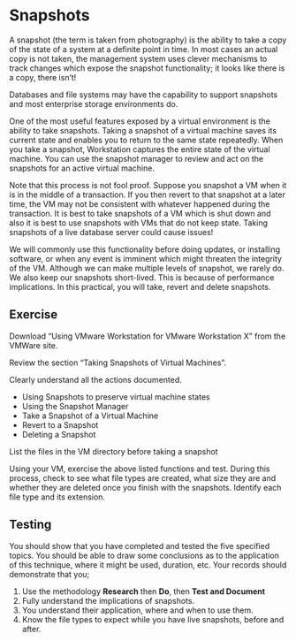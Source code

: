 # Snapshots

A snapshot (the term is taken from photography) is the ability to take a copy of the state of a system at a definite point in time. In most cases an actual copy is not taken, the management system uses clever mechanisms to track changes which expose the snapshot functionality; it looks like there is a copy, there isn’t!

Databases and file systems may have the capability to support snapshots and most enterprise storage environments do.

One of the most useful features exposed by a virtual environment is the ability to take snapshots. Taking a snapshot of a virtual machine saves its current state and enables you to return to the same state repeatedly. When you take a snapshot, Workstation captures the entire state of the virtual machine. You can use the snapshot manager to review and act on the snapshots for an active virtual machine.

Note that this process is not fool proof. Suppose you snapshot a VM when it is in the middle of a transaction. If you then revert to that snapshot at a later time, the VM may not be consistent with whatever happened during the transaction. It is best to take snapshots of a VM which is shut down and also it is best to use snapshots with VMs that do not keep state. Taking snapshots of a live database server could cause issues!

We will commonly use this functionality before doing updates, or installing software, or when any event is imminent which might threaten the integrity of the VM. Although we can make multiple levels of snapshot, we rarely do. We also keep our snapshots short-lived. This is because of performance implications. In this practical, you will take, revert and delete snapshots.

## Exercise <a href="#exercise" id="exercise"></a>

Download “Using VMware Workstation for VMware Workstation X” from the VMWare site.

Review the section “Taking Snapshots of Virtual Machines”.

Clearly understand all the actions documented.

* Using Snapshots to preserve virtual machine states
* Using the Snapshot Manager
* Take a Snapshot of a Virtual Machine
* Revert to a Snapshot
* Deleting a Snapshot

List the files in the VM directory before taking a snapshot

Using your VM, exercise the above listed functions and test. During this process, check to see what file types are created, what size they are and whether they are deleted once you finish with the snapshots. Identify each file type and its extension.

## Testing <a href="#testing" id="testing"></a>

You should show that you have completed and tested the five specified topics. You should be able to draw some conclusions as to the application of this technique, where it might be used, duration, etc. Your records should demonstrate that you;

1. Use the methodology **Research** then **Do**, then **Test and Document**
2. Fully understand the implications of snapshots.
3. You understand their application, where and when to use them.
4. Know the file types to expect while you have live snapshots, before and after.
